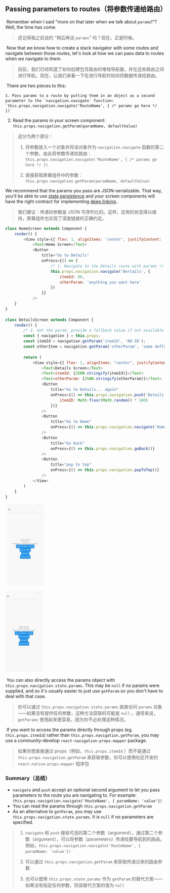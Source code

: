 ## Passing parameters to routes（将参数传递给路由）

​	Remember when I said "more on that later when we talk about `params`!"? Well, the time has come.

> 还记得我之前说的 "稍后再谈 `params`" 吗？现在，正是时候。

​	Now that we know how to create a stack navigator with some routes and navigate between those routes, let's look at how we can pass data to routes when we navigate to them.

> 目前，我们已经知道了如何创建包含路由的堆栈导航器，并在这些路由之间进行导航。现在，让我们来看一下在进行导航时如何将数据传递给路由。

​	There are two pieces to this: 

    1. Pass params to a route by putting them in an object as a second parameter to the `navigation.navigate` function: `this.props.navigation.navigate('RouteName', { /* params go here */ })`
  2. Read the params in your screen component: `this.props.navigation.getParam(paramName, defaultValue)`

> 这分为两个部分：
>
> 	1. 将参数放入一个对象并将该对象作为 `navigation.navigate` 函数的第二个参数，由此将参数传递给路由：`this.props.navigation.navigate('RouteName', { /* params go here */ })`
>
>  	2. 直接获取屏幕组件中的参数：`this.props.navigation.getParam(paramName, defaultValue)`

   We recommend that the params you pass are JSON-serializable. That way, you'll be able to use  [state persistence](https://reactnavigation.org/docs/3.x/state-persistence) and your screen components will have the right contract for implementing [deep linking](https://reactnavigation.org/docs/3.x/deep-linking)..

> 我们建议：传递的参数是 JSON 可序列化的。这样，应用的状态得以维持，屏幕组件也实现了深度链接的正确约定。

```js
class HomeScreen extends Component {
    render() {
        <View style={{ flex: 1, alignItems: 'center', justifyContent: 'center' }}>
            <Text>Home Screen</Text>
			<Button
				title="Go to Details"
				onPress={() => {
                    /* 1. Navigate to the Details route with params */
                    this.props.navigation.navigate('Dertails', {
                        itemId: 86,
                        otherParam: 'anything you want here'
                    })
                }}
			/>
    }
}

class DetailsScreen extends Component {
    render() {
        /* 2. Get the param, provide a fallback value if not available */
        const { navigation } = this.props;
        const itemId = navigation.getParam('itemId', 'NO-ID');
        const otherItem = navigation.getParam('otherParam', 'some deffault value');
        
        return (
			<View style={{ flex: 1, alignItems: "center", justifyContent: "center" }}>
				<Text>Details Screen</Text>
				<Text>itemId: {JSON.stringify(itemId)}</Text>
				<Text>otherParam: {JSON.stringify(otherParam)}</Text>
				<Button
					title="Go to Details... again"
					onPress={() => this.props.navigation.push('Details', {
						itemID: Math.floor(Math.random() * 100)
					})}
				/>
				<Button
					title="Go to Home"
					onPress={() => this.props.navigation.navigate('Home')}
				/>
				<Button
					title="Go back"
					onPress={() => this.props.navigation.goBack()}
				/>
				<Button
					title="pop to top"
					onPress={() => this.props.navigation.popToTop()}
				/>
			</View>
		)
    }
}
```

​	<img src="../images/pic_four.jpg" style="zoom:25%;" />

<img src="../images/pic_five.jpg" style="zoom:25%;" />

​	You can also directly access the params object with `this.props.navigation.state.params`. This may be `null` if no params were supplied, and so it's usually easier to just use `getParam` so you don't have to deal with that case.

> 你可以通过 `this.props.navigation.state.params` 直接访问 `params` 对象——如果没有提供任何参数，这种方法获取的可能是 `null` 。通常来说，`getParams` 使用起来更容易，因为你不必处理这种情况。

​	If you want to access the params directly through props (eg. `this.props.itemId`) rather than `this.props.navigation.getParam`, you may use a community-develop `react-navigation-props-mapper` package.

> 如果你想直接通过 props（例如，`this.props.itemId` ）而不是通过`this.props.navigation.getParam` 来获取参数，你可以使用社区开发的 `react-native-props-mapper` 程序包

### Summary（总结）

- `navigate` and `push` accept an optional second argument to let you pass parameters to the route you are navigating to. For example: `this.props.navigation.navigate('RouteName', { paramName: 'value'})`
- You can read the params through `this.props.navigation.getParam`
- As an alternative to `getParam`, you may use `this.props.navigation.state.params`. It is `null` if no parameters are specified.

> 1. `navigate` 和 `push` 接收可选的第二个参数（argument），通过第二个参数（argument），可以将参数（parameters）传递给要导航到的路由。例如，`this.props.navigation.navigate('RouteName', { paramName: 'value'})`
>
> 2. 可以通过 `this.props.navigation.getParam` 来获取传递过来的路由参数
> 3. 也可以使用 `this.props.state.params` 作为 `getParam` 的替代方案——如果没有指定任何参数，则该替代方案的值为 `null`

